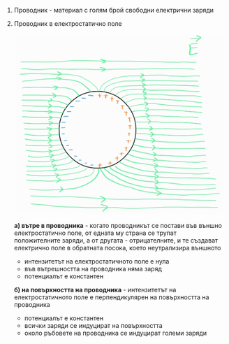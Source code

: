 1. Проводник - материал с голям брой свободни електрични заряди
2. Проводник в електростатично поле
	
	![Проводник в електростатично поле](Resources/Проводник%20в%20електростатично%20поле.jpg)
	
	**а) вътре в проводника** - когато проводникът се постави във външно електростатично поле, от едната му страна се трупат положителните заряди, а от другата - отрицателните, и те създават електрично поле в обратната посока, което неутрализира външното
	- интензитетът на електростатичното поле е нула
	 - във вътрешността на проводника няма заряд
	 - потенциалът е константен
	 
	**б) на повърхността на проводника** - интензитетът на електростатичното поле е перпендикулярен на повърхността на проводника
	- потенциалът е константен
	- всички заряди се индуцират на повърхността
	- около ръбовете на проводника се индуцират големи заряди